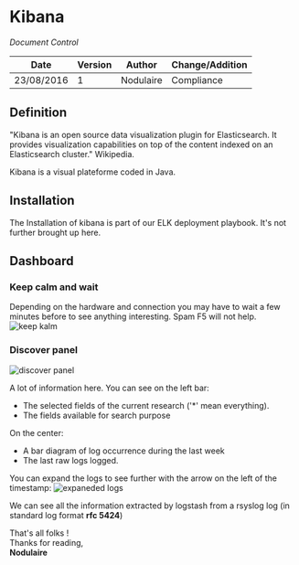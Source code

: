 # Kibana

*Document Control*    

|  Date | Version  | Author  | Change/Addition  |
|---|---|---|---|
| 23/08/2016  | 1 | Nodulaire  |  Compliance  |


## Definition

"Kibana is an open source data visualization plugin for Elasticsearch. It provides visualization capabilities on top of the content indexed on an Elasticsearch cluster." Wikipedia.

Kibana is a visual plateforme coded in Java.

## Installation

The Installation of kibana is part of our ELK deployment playbook. It's not further brought up here.

## Dashboard

### Keep calm and wait
Depending on the hardware and connection you may have to wait a few minutes before to see anything interesting. Spam F5 will not help.
![keep kalm](Images/Kibana/Kibana-info-loading.png)

### Discover panel
![discover panel](Images/Kibana/Kibana-info-visualise.png)  

A lot of information here. You can see on the left bar:
- The selected fields of the current research ('\*' mean everything).
- The fields available for search purpose

On the center:
- A bar diagram of log occurrence during the last week
- The last raw logs logged.

You can expand the logs to see further with the arrow on the left of the timestamp:
![expaneded logs](Images/Kibana/Kibana-info-extendedLog.png)

We can see all the information extracted by logstash from a rsyslog log (in standard log format **rfc 5424**)



That's all folks !  
Thanks for reading,  
**Nodulaire**
